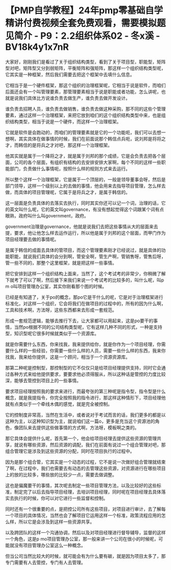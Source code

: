 # 【PMP自学教程】24年pmp零基础自学精讲付费视频全套免费观看，需要模拟题见简介 - P9：2.2组织体系02 - 冬x溪 - BV18k4y1x7nR

大家好，刚刚我们是看过了关于组织结构类型，看到了关于项目型，职能型，矩阵型对吧，矩阵型又分到弱矩阵，平衡矩阵和强矩阵，那这样一个组织结构类型呢，它其实是一种框架，然后我们需要去把这个框架中去填什么信息。

它相当于是一个硬件框架，那这个组织的治理框架呢，它相当于说是软件，而咱们后面还会有一个叫管理要素，那管理要素相当于说是职能或者功能，怎么讲呢，也就是说我们具体比方说谁负责去做生产，谁负责去做开发设计。

谁负责去招聘人员，谁负责去做销售，谁负责去做这种采购，那不同的这些个管理要素，通过这样一个治理框架，来把它放到咱们的这个组织结构类型中来，也是组织结构类型，相当于说是一个硬件，而这样一个治理框架。

它就是软件是会跑动的，而咱们的管理要素就是它的一个功能呃，我们可以去想一想啊，其实具体在做事情的时候，我们在前面说那个韩信点兵呃，说刘邦是将将之才，而韩信的是将兵之才对吧，那这样一个治理框架。

他其实就是属于一个降将之才，就是属于刘邦的那个成绩，它是会负责去把各个层面，公司的各个层面，有组织有结构的去安排安排大家啊，每个不同的这样一些职能部门，负责做什么事情呃，按照什么样的规则方式来去运行。

所以整个这样一个治理框架，它是属于一个顶层的，一般是领导董事会呀，然后是部门领导，这样一个级别以上的去做的事情，他会用来去指导项目管理，怎么样去做，而具体的项目管理呢，它属于是将兵之才，是属于韩信的。

这一层面是负责具体的去落实去执行，同时其实你还可以记一个词，治理的话，它的英文叫什么呢，它的英文叫governance，有没有想起觉得这个词跟某个词有点眼熟，政府叫什么叫government，政府。

government治理是governance，他就是说我们去把这些事情从大的层面来去提，要求，他让他怎么样去运作运行，所以他是属于刘邦的这个层面，而甲门作为项目经理要去做的事情呢。

是属于韩信的成面去具体的管项目，而这个管理要素刚才已经说过，就是具体的功能职能，就说我们具体的会分到啊，管安全啊，管生产啊，管销售呀，管售后呀，管一些不同的，那整个这里框架，就是把这样一些事情。

把它安排到这样一个组织结构上面来，当然了，这个考试考的非常少，你稍微了解下就考了可以了啊，然后接下来我们来说一个考试考的比较多的，叫什么呢，叫p m o叫项目管理办公室，其实你刚看那个图的时候。

已经是有知道了，关于po的概念，那po它是干什么的呢，它是对于治理框架进行标准化，对这样一个组织，它会将我们在做项目的过程中的，所有的因为什么啊，工具和技术啊，方法呀，这些东西都来去形成一套规范。

形成一套规范逻辑，能够去推行下去，让大家都可以用起来，这是po要干的事情，当然po根据不同的公司结构类型呢，它有这样几种不同的形式，一种是支持型，知识型呢它很多时候就类似于一个资源库。

就是你需要什么东西，你来找我，我来提供给你，就是你作为一个项目经理，你需要什么样的一些经验，你需要一些什么样的人员，需要一些什么样的东西，我来你找我，我来给你提供，这是一个顾问，相当于一个资源资源库。

那第二种呢是控制型，那控制型的它不仅仅只是给项目经理提供支持，同时它会通过各种方式来给他提供要求，要要求他必须得服从，所以这种话是管控的力度比较深，能够去管控到项目上的一些事情。

要求项目经理按照我的要求来进行，而最夸张的第三种呢是指令型，指令型是什么概念，就是我提指令，你完全按照我的指令进行，那这样这种情形下，项目经理他就有点类似于一个牵线木偶的感觉，就是完全被控制。

它的控制度非常高，当然在生活中，或者说对于考试而言的话，我们更多的都是以这种为主，以这种知识型为主，就说咱们这一篇o，更多是充当这个资源池的角色，像团队来去提供这些做事情的方式啊，方法呀，模板啊之类的。

那它具体会提供什么呢，首先第一个，他会给项目经理去提供这些资源的管理共享，就说有哪些资源，然后资源的调配，我们在前面有说过一个组合管理对吧，那组合管理它是涉及到这些资源的分配，同时在项目执行的过程中。

因为是那个组合管，它其实是一个动态的过程，它不是说一次做好组合管理就结束了啊，在过程中，我们也需要去有动态的去管理这些资源，对资源进行在哪些项目上的放的比较多，哪些放的比较少一点，需要去做调整。

这也是偏魔要干的事情，其次呢去制定一些项目管理方法，以及比较好的这些标准，制定完了以后去指导项目经理，去培训项目经理，同时呢在项目经理去具体落实去执行的时候，你可以对它进行一些监督和控制。

同时还有一个很重要的点，是把控公司所有这些项目，对项目进行审计，去了解每一个项目的具体情况，当然也会了解项目它运用这样一个标准，政策流程应用的怎么样，所以它是会涉及到这样一些资源共享。

以及跨团队的这样一个沟通协调，然后以及对项目经理进行督导辅导，监督的这样一个角色，这是p mo项目管理办公室，那一般来讲一个公司在很小的时候呢，可能就没有项目管理办公室这么一种概念。

但当公司当然比较大的时候，就可能会有为什么要有碳，就是因为项目太多了，那专门需要有人去管控，专门有人去管理。

